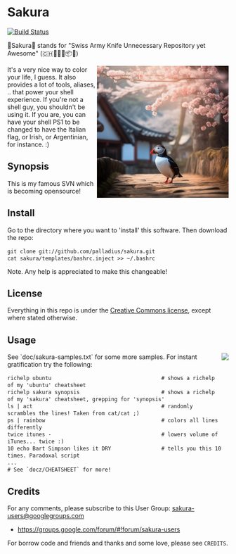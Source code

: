 # Sakura

[![Build Status](https://secure.travis-ci.org/palladius/sakura.png)](http://travis-ci.org/palladius/sakura)

🌸Sakura🌸 stands for "Swiss Army Knife Unnecessary Repository yet Awesome" (🇨🇭🔪🍍🍕📦😆)

 <img src='https://github.com/palladius/sakura/raw/master/images/a_puffin_walking_in_an_ancient_Japanese_town.png' height='300' align='right' />

It's a very nice way to color your life, I guess. It also provides a lot of tools, aliases, .. that power
your shell experience. If you're not a shell guy, you shouldn't be using it. If you are, you can have your
shell PS1 to be changed to have the Italian flag, or Irish, or Argentinian, for instance. :)

## Synopsis

This is my famous SVN which is becoming opensource!

## Install

Go to the directory where you want to 'install' this software. Then download the repo:

	git clone git://github.com/palladius/sakura.git
	cat sakura/templates/bashrc.inject >> ~/.bashrc

Note. Any help is appreciated to make this changeable!

## License

Everything in this repo is under the [Creative Commons license](https://creativecommons.org/licenses/), except where stated otherwise.

## Usage

 <img src='https://github.com/palladius/sakura/raw/master/images/color-sample.png' height='200' align='right' />
See `doc/sakura-samples.txt` for some more samples.
For instant gratification try the following:

    richelp ubuntu                                   # shows a richelp of my 'ubuntu' cheatsheet
    richelp sakura synopsis                          # shows a richelp of my 'sakura' cheatsheet, grepping for 'synopsis'
    ls | act                                         # randomly scrambles the lines! Taken from cat/cat ;)
    ps | rainbow                                     # colors all lines differently
    twice itunes -                                   # lowers volume of iTunes... twice :)
    10 echo Bart Simpson likes it DRY                # tells you this 10 times. Paradoxal script
    ...
    # See `docz/CHEATSHEET` for more!

## Credits

For any comments, please subscribe to this User Group: <sakura-users@googlegroups.com>

- <https://groups.google.com/forum/#!forum/sakura-users>

For borrow code and friends and thanks and some love, please see `CREDITS`.
